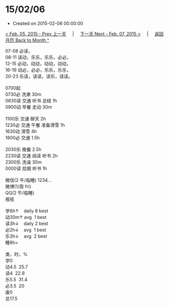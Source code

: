 # 15/02/06

- Created on 2015-02-06 00:00:00

[< Feb. 05, 2015 - Prev 上一天](/lifelogs/2015/02/d05.md) &nbsp; &nbsp; | &nbsp; &nbsp; [下一天 Next - Feb. 07, 2015 >](/lifelogs/2015/02/d07.md) &nbsp; &nbsp; |  &nbsp; &nbsp; [返回月历 Back to Month ^](/lifelogs/2015/02/index.md)
<br/><div>07-08 必读，</div><div>08-11 读动，乐乐，乐乐，必必，</div><div>12-15 必动，动动，动动，动动，</div><div>16-19 动必，必必，乐乐，乐乐，</div><div>20-23 乐读，读读，读乐，读读。</div><div><br/></div><div>0700起</div><div>0730必 洗漱 30m</div><div>0830读 交通 听书 总结 1h</div><div>0900动 早餐 走动 30m</div><div><br/></div><div>1100乐 交通 聊天 2h</div><div>1230必 交通 午餐 准备滑雪 1h</div><div>1630动 滑雪 4h</div><div>1800必 交通 1.5h</div><div><br/></div><div>2030乐 晚餐 2.5h</div><div>2230读 交通 阅读 听书 2h</div><div>2300乐 洗澡 30m</div><div>0000读 拾掇 听书 1h</div><div><br/></div><div>微信(2 午/临睡) 1234…</div><div>微博(1/周 fri)</div><div>QQ(2 午/临睡)</div><div>报纸</div><div><br/></div><div>学6h↑    daily 8 best</div><div>动30m↑ avg  1 best</div><div>读3h↓    daily 2 best</div><div>必2h↓    avg  1 best</div><div>乐3h↓    avg  2 best</div><div>睡8h=</div><div><br/></div><div>类，时，%</div><div>学0</div><div>动4.5  25.7</div><div>读4  22.9</div><div>乐5.5  31.4</div><div>必3.5  20</div><div>废0</div><div>总17.5</div>
